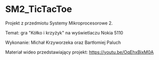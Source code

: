 # SM2_TicTacToe

Projekt z przedmiotu Systemy Mikroprocesorowe 2.

Temat: gra "Kółko i krzyżyk" na wyświetlaczu Nokia 5110

Wykonanie: Michał Krzyworzeka oraz Bartłomiej Paluch

Materiał wideo przedstawiający projekt:
https://youtu.be/OqEhxBjxM0A
